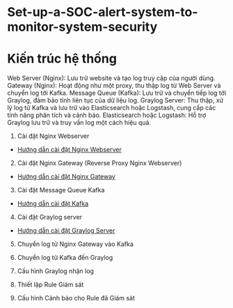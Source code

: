 # Set-up-a-SOC-alert-system-to-monitor-system-security
# Kiến trúc hệ thống
Web Server (Nginx): Lưu trữ website và tạo log truy cập của người dùng.
Gateway (Nginx): Hoạt động như một proxy, thu thập log từ Web Server và chuyển log tới Kafka.
Message Queue (Kafka): Lưu trữ và chuyển tiếp log tới Graylog, đảm bảo tính liên tục của dữ liệu log.
Graylog Server: Thu thập, xử lý log từ Kafka và lưu trữ vào Elasticsearch hoặc Logstash, cung cấp các tính năng phân tích và cảnh báo.
Elasticsearch hoặc Logstash: Hỗ trợ Graylog lưu trữ và truy vấn log một cách hiệu quả.

1. Cài đặt Nginx Webserver
- [Hướng dẫn cài đặt Nginx Webserver](https://github.com/NTKien-ptitt/Set-up-a-SOC-alert-system-to-monitor-system-security/blob/main/1.%20Nginx%20Webserver/README.md)

2. Cài đặt Nginx Gateway (Reverse Proxy Nginx Webserver)
- [Hướng dẫn cài đặt Nginx Gateway](https://github.com/NTKien-ptitt/Set-up-a-SOC-alert-system-to-monitor-system-security/blob/main/2.%20Nginx%20Gateway/README.md)

3. Cài đặt Message Queue Kafka
- [Hướng dẫn cài đặt Kafka](https://github.com/NTKien-ptitt/Set-up-a-SOC-alert-system-to-monitor-system-security/blob/main/3.%20Install%20KAFKA/README.md)

4. Cài đặt Graylog server
- [Hướng dẫn cài đặt Graylog Server](https://github.com/NTKien-ptitt/Set-up-a-SOC-alert-system-to-monitor-system-security/blob/main/4.%20Install%20Graylog%20Server/README.md)

5. Chuyển log từ Nginx Gateway vào Kafka

6. Chuyển log từ Kafka đến Graylog

7. Cấu hình Graylog nhận log

8. Thiết lập Rule Giám sát

9. Cấu hình Cảnh báo cho Rule đã Giám sát
